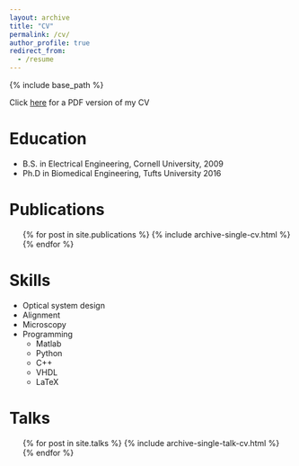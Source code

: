 ```yaml
---
layout: archive
title: "CV"
permalink: /cv/
author_profile: true
redirect_from:
  - /resume
---
```


{% include base_path %}

Click [here](../files/LaTex_CV_10Mar2022.pdf) for a PDF version of my CV

Education
======
* B.S. in Electrical Engineering, Cornell University, 2009
* Ph.D in Biomedical Engineering, Tufts University 2016
  
Publications
======
  <ul>{% for post in site.publications %}
    {% include archive-single-cv.html %}
  {% endfor %}</ul>
  
Skills
======
* Optical system design
* Alignment
* Microscopy
* Programming
  * Matlab
  * Python
  * C++
  * VHDL
  * LaTeX
  
Talks
======
  <ul>{% for post in site.talks %}
    {% include archive-single-talk-cv.html %}
  {% endfor %}</ul>
  

  

